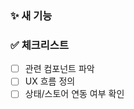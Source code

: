 ### ✨ 새 기능
<!-- 기능이 왜 필요한지 설명해주세요 -->

### ✅ 체크리스트
- [ ] 관련 컴포넌트 파악
- [ ] UX 흐름 정의
- [ ] 상태/스토어 연동 여부 확인
